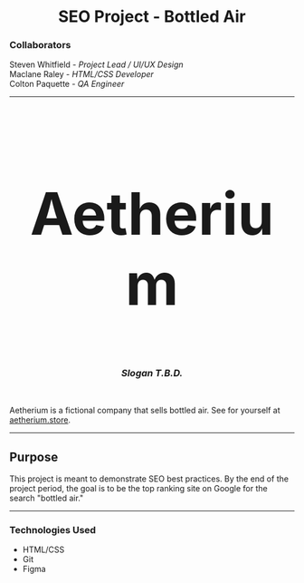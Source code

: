 <h1 align="center">SEO Project - Bottled Air</h1>

### **Collaborators**

Steven Whitfield - _Project Lead / UI/UX Design_<br>
Maclane Raley - _HTML/CSS Developer_<br>
Colton Paquette - _QA Engineer_

---

<h2 align="center" style="font-size: 6.4rem;">Aetherium</h2>
<h3 align="center" style="font-style: italic;">Slogan T.B.D.</h3>

<br>

Aetherium is a fictional company that sells bottled air. See for yourself at [aetherium.store](http://www.aetherium.store).

---

## Purpose
This project is meant to demonstrate SEO best practices. By the end of the project period, the goal is to be the top ranking site on Google for the search "bottled air."

---

### Technologies Used

- HTML/CSS
- Git
- Figma

